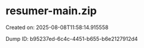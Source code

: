 # resumer-main.zip

Created on: 2025-08-08T11:58:14.915558

Dump ID: b95237ed-6c4c-4451-b655-b6e2127912d4

